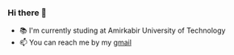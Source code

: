 ### Hi there 👋
- 📚 I'm currently studing at Amirkabir University of Technology
- 📫 You can reach me by my [gmail](mailto:mahvash.siavashpour@gmail.com)

<!--
**mahvash-siavashpour/mahvash-siavashpour** is a ✨ _special_ ✨ repository because its `README.md` (this file) appears on your GitHub profile.

